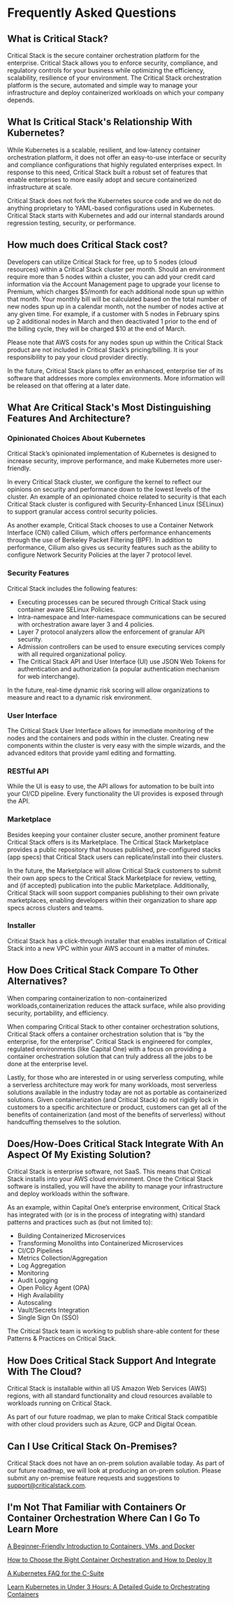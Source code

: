 # Frequently Asked Questions
## What is Critical Stack?
Critical Stack is the secure container orchestration platform for the enterprise. Critical Stack allows you to enforce security, compliance, and regulatory controls for your business while optimizing the efficiency, scalability, resilience of your environment. The Critical Stack orchestration platform is the secure, automated and simple way to manage your infrastructure and deploy containerized workloads on which your company depends.

## What Is Critical Stack's Relationship With Kubernetes?
While Kubernetes is a scalable, resilient, and low-latency container orchestration platform, it does not offer an easy-to-use interface or security and compliance configurations that highly regulated enterprises expect. In response to this need, Critical Stack built a robust set of features that enable enterprises to more easily adopt and secure containerized infrastructure at scale.

Critical Stack does not fork the Kubernetes source code and we do not do anything proprietary to YAML-based configurations used in Kubernetes. Critical Stack starts with Kubernetes and add our internal standards around regression testing, security, or performance.

## How much does Critical Stack cost?
Developers can utilize Critical Stack for free, up to 5 nodes (cloud resources) within a Critical Stack cluster per month.  Should an environment require more than 5 nodes within a cluster, you can add your credit card information via the Account Management page to upgrade your license to Premium, which charges $5/month for each additional node spun up within that month.  Your monthly bill will be calculated based on the total number of new nodes spun up in a calendar month, not the number of nodes active at any given time.  For example, if a customer with 5 nodes in February spins up 2 additional nodes in March and then deactivated 1 prior to the end of the billing cycle, they will be charged $10 at the end of March.

Please note that AWS costs for any nodes spun up within the Critical Stack product are not included in Critical Stack’s pricing/billing. It is your responsibility to pay your cloud provider directly.

In the future, Critical Stack plans to offer an enhanced, enterprise tier of its software that addresses more complex environments. More information will be released on that offering at a later date. 

## What Are Critical Stack's Most Distinguishing Features And Architecture?
### Opinionated Choices About Kubernetes
Critical Stack’s opinionated implementation of Kubernetes is designed to increase security, improve performance, and make Kubernetes more user-friendly.

In every Critical Stack cluster, we configure the kernel to reflect our opinions on security and performance down to the lowest levels of the cluster. An example of an opinionated choice related to security is that each Critical Stack cluster is configured with Security-Enhanced Linux (SELinux) to support granular access control security policies. 

As another example, Critical Stack chooses to use a Container Network Interface (CNI) called Cilium, which offers performance enhancements through the use of Berkeley Packet Filtering (BPF). In addition to performance, Cilium also gives us security features such as the ability to configure Network Security Policies at the layer 7 protocol level.

### Security Features
Critical Stack includes the following features: 

* Executing processes can be secured through Critical Stack using container aware SELinux Policies. 
* Intra-namespace and Inter-namespace communications can be secured with orchestration aware layer 3 and 4 policies.
* Layer 7 protocol analyzers allow the enforcement of granular API security.
* Admission controllers can be used to ensure executing services comply with all required organizational policy.
* The Critical Stack API and User Interface (UI) use JSON Web Tokens for authentication and authorization (a popular authentication mechanism for web interchange).

In the future, real-time dynamic risk scoring will allow organizations to measure and react to a dynamic risk environment.

### User Interface
The Critical Stack User Interface allows for immediate monitoring of the nodes and the containers and pods within in the cluster. Creating new components within the cluster is very easy with the simple wizards, and the advanced editors that provide yaml editing and formatting.

### RESTful API
While the UI is easy to use, the API allows for automation to be built into your CI/CD pipeline.  Every functionality the UI provides is exposed through the API.

### Marketplace
Besides keeping your container cluster secure, another prominent feature Critical Stack offers is its Marketplace. The Critical Stack Marketplace provides a public repository that houses published, pre-configured stacks (app specs) that Critical Stack users can replicate/install into their clusters.

In the future, the Marketplace will allow Critical Stack customers to submit their own app specs to the Critical Stack Marketplace for review, vetting, and (if accepted) publication into the public Marketplace.  Additionally, Critical Stack will soon support companies publishing to their own private marketplaces, enabling developers within their organization to share app specs across clusters and teams. 

### Installer
Critical Stack has a click-through installer that enables installation of Critical Stack into a new VPC within your AWS account in a matter of minutes.

## How Does Critical Stack Compare To Other Alternatives?
When comparing containerization to non-containerized workloads,containerization reduces the attack surface, while also providing security, portability, and efficiency.

When comparing Critical Stack to other container orchestration solutions, Critical Stack offers a container orchestration solution that is “by the enterprise, for the enterprise”. Critical Stack is engineered for complex, regulated environments (like Capital One) with a focus on providing a container orchestration solution that can truly address all the jobs to be done at the enterprise level.

Lastly, for those who are interested in or using serverless computing, while a serverless architecture may work for many workloads, most serverless solutions available in the industry today are not as portable as containerized solutions.  Given containerization (and Critical Stack) do not rigidly lock in customers to a specific architecture or product, customers can get all of the benefits of containerization (and most of the benefits of serverless) without handcuffing themselves to the solution.

## Does/How-Does Critical Stack Integrate With An Aspect Of My Existing Solution?
Critical Stack is enterprise software, not SaaS. This means that Critical Stack installs into your AWS cloud environment. Once the Critical Stack software is installed, you will have the ability to manage your infrastructure and deploy workloads within the software.

As an example, within Capital One’s enterprise environment, Critical Stack has integrated with (or is in the process of integrating with) standard patterns and practices such as (but not limited to):

* Building Containerized Microservices
* Transforming Monoliths into Containerized Microservices
* CI/CD Pipelines
* Metrics Collection/Aggregation
* Log Aggregation
* Monitoring
* Audit Logging
* Open Policy Agent (OPA)
* High Availability
* Autoscaling
* Vault/Secrets Integration
* Single Sign On (SSO)

The Critical Stack team is working to publish share-able content for these Patterns & Practices on Critical Stack.

## How Does Critical Stack Support And Integrate With The Cloud?
Critical Stack is installable within all US Amazon Web Services (AWS) regions, with all standard functionality and cloud resources available to workloads running on Critical Stack. 

As part of our future roadmap, we plan to make Critical Stack compatible with other cloud providers such as Azure, GCP and Digital Ocean.

## Can I Use Critical Stack On-Premises?
Critical Stack does not have an on-prem solution available today. As part of our future roadmap, we will look at producing an on-prem solution.  Please submit any on-premise feature requests and suggestions to support@criticalstack.com. 

## I'm Not That Familiar with Containers Or Container Orchestration Where Can I Go To Learn More
[A Beginner-Friendly Introduction to Containers, VMs, and Docker](https://medium.freecodecamp.org/a-beginner-friendly-introduction-to-containers-vms-and-docker-79a9e3e119b)

[How to Choose the Right Container Orchestration and How to Deploy It](https://medium.freecodecamp.org/how-to-choose-the-right-container-orchestration-and-how-to-deploy-it-41844021c241)

[A Kubernetes FAQ for the C-Suite](https://cloud.google.com/blog/products/containers-kubernetes/kubernetes-faq-for-the-c-suite)

[Learn Kubernetes in Under 3 Hours: A Detailed Guide to Orchestrating Containers](https://medium.freecodecamp.org/learn-kubernetes-in-under-3-hours-a-detailed-guide-to-orchestrating-containers-114ff420e882)

